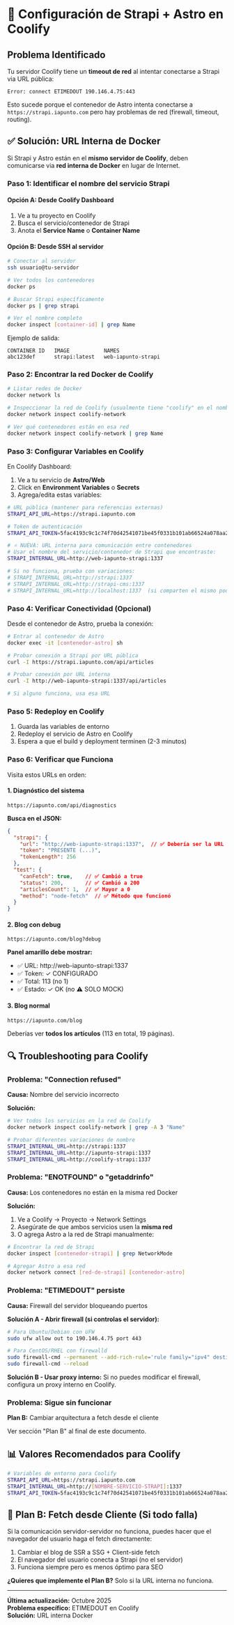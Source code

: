 # 🐳 Configuración de Strapi + Astro en Coolify

## Problema Identificado

Tu servidor Coolify tiene un **timeout de red** al intentar conectarse a Strapi via URL pública:

```
Error: connect ETIMEDOUT 190.146.4.75:443
```

Esto sucede porque el contenedor de Astro intenta conectarse a `https://strapi.iapunto.com` pero hay problemas de red (firewall, timeout, routing).

## ✅ Solución: URL Interna de Docker

Si Strapi y Astro están en el **mismo servidor de Coolify**, deben comunicarse via **red interna de Docker** en lugar de Internet.

### Paso 1: Identificar el nombre del servicio Strapi

#### Opción A: Desde Coolify Dashboard
1. Ve a tu proyecto en Coolify
2. Busca el servicio/contenedor de Strapi
3. Anota el **Service Name** o **Container Name**

#### Opción B: Desde SSH al servidor
```bash
# Conectar al servidor
ssh usuario@tu-servidor

# Ver todos los contenedores
docker ps

# Buscar Strapi específicamente
docker ps | grep strapi

# Ver el nombre completo
docker inspect [container-id] | grep Name
```

Ejemplo de salida:
```
CONTAINER ID   IMAGE           NAMES
abc123def      strapi:latest   web-iapunto-strapi
```

### Paso 2: Encontrar la red Docker de Coolify

```bash
# Listar redes de Docker
docker network ls

# Inspeccionar la red de Coolify (usualmente tiene "coolify" en el nombre)
docker network inspect coolify-network

# Ver qué contenedores están en esa red
docker network inspect coolify-network | grep Name
```

### Paso 3: Configurar Variables en Coolify

En Coolify Dashboard:

1. Ve a tu servicio de **Astro/Web**
2. Click en **Environment Variables** o **Secrets**
3. Agrega/edita estas variables:

```bash
# URL pública (mantener para referencias externas)
STRAPI_API_URL=https://strapi.iapunto.com

# Token de autenticación
STRAPI_API_TOKEN=5fac4193c9c1c74f70d42541071be45f0331b101ab66524a078aa27eb054ec80d6aa98c4650f8d03f48f9e272c64490acc60b3125f9999c3cb3f84b5e54b7e34b6dbc65c08967e0686ecf91a686516a04bc89788cf3d01580f3fc519b32ef21a47628ad4f5a10cc1e688e4af313c970a4239167a7d609b78215699987c2811fa

# ⭐ NUEVA: URL interna para comunicación entre contenedores
# Usar el nombre del servicio/contenedor de Strapi que encontraste:
STRAPI_INTERNAL_URL=http://web-iapunto-strapi:1337

# Si no funciona, prueba con variaciones:
# STRAPI_INTERNAL_URL=http://strapi:1337
# STRAPI_INTERNAL_URL=http://strapi-cms:1337
# STRAPI_INTERNAL_URL=http://localhost:1337  (si comparten el mismo pod)
```

### Paso 4: Verificar Conectividad (Opcional)

Desde el contenedor de Astro, prueba la conexión:

```bash
# Entrar al contenedor de Astro
docker exec -it [contenedor-astro] sh

# Probar conexión a Strapi por URL pública
curl -I https://strapi.iapunto.com/api/articles

# Probar conexión por URL interna
curl -I http://web-iapunto-strapi:1337/api/articles

# Si alguno funciona, usa esa URL
```

### Paso 5: Redeploy en Coolify

1. Guarda las variables de entorno
2. Redeploy el servicio de Astro en Coolify
3. Espera a que el build y deployment terminen (2-3 minutos)

### Paso 6: Verificar que Funciona

Visita estos URLs en orden:

#### 1. Diagnóstico del sistema
```
https://iapunto.com/api/diagnostics
```

**Busca en el JSON:**
```json
{
  "strapi": {
    "url": "http://web-iapunto-strapi:1337",  // ✅ Debería ser la URL interna
    "token": "PRESENTE (...)",
    "tokenLength": 256
  },
  "test": {
    "canFetch": true,    // ✅ Cambió a true
    "status": 200,       // ✅ Cambió a 200
    "articlesCount": 1,  // ✅ Mayor a 0
    "method": "node-fetch"  // ✅ Método que funcionó
  }
}
```

#### 2. Blog con debug
```
https://iapunto.com/blog?debug
```

**Panel amarillo debe mostrar:**
- ✅ URL: http://web-iapunto-strapi:1337
- ✅ Token: ✓ CONFIGURADO
- ✅ Total: 113 (no 1)
- ✅ Estado: ✓ OK (no ⚠ SOLO MOCK)

#### 3. Blog normal
```
https://iapunto.com/blog
```

Deberías ver **todos los artículos** (113 en total, 19 páginas).

## 🔍 Troubleshooting para Coolify

### Problema: "Connection refused"
**Causa:** Nombre del servicio incorrecto

**Solución:**
```bash
# Ver todos los servicios en la red de Coolify
docker network inspect coolify-network | grep -A 3 "Name"

# Probar diferentes variaciones de nombre
STRAPI_INTERNAL_URL=http://strapi:1337
STRAPI_INTERNAL_URL=http://iapunto-strapi:1337
STRAPI_INTERNAL_URL=http://coolify-strapi:1337
```

### Problema: "ENOTFOUND" o "getaddrinfo"
**Causa:** Los contenedores no están en la misma red Docker

**Solución:**
1. Ve a Coolify → Proyecto → Network Settings
2. Asegúrate de que ambos servicios usen la **misma red**
3. O agrega Astro a la red de Strapi manualmente:

```bash
# Encontrar la red de Strapi
docker inspect [contenedor-strapi] | grep NetworkMode

# Agregar Astro a esa red
docker network connect [red-de-strapi] [contenedor-astro]
```

### Problema: "ETIMEDOUT" persiste
**Causa:** Firewall del servidor bloqueando puertos

**Solución A - Abrir firewall (si controlas el servidor):**
```bash
# Para Ubuntu/Debian con UFW
sudo ufw allow out to 190.146.4.75 port 443

# Para CentOS/RHEL con firewalld
sudo firewall-cmd --permanent --add-rich-rule='rule family="ipv4" destination address="190.146.4.75" port port="443" protocol="tcp" accept'
sudo firewall-cmd --reload
```

**Solución B - Usar proxy interno:**
Si no puedes modificar el firewall, configura un proxy interno en Coolify.

### Problema: Sigue sin funcionar
**Plan B:** Cambiar arquitectura a fetch desde el cliente

Ver sección "Plan B" al final de este documento.

## 📊 Valores Recomendados para Coolify

```bash
# Variables de entorno para Coolify
STRAPI_API_URL=https://strapi.iapunto.com
STRAPI_INTERNAL_URL=http://[NOMBRE-SERVICIO-STRAPI]:1337
STRAPI_API_TOKEN=5fac4193c9c1c74f70d42541071be45f0331b101ab66524a078aa27eb054ec80d6aa98c4650f8d03f48f9e272c64490acc60b3125f9999c3cb3f84b5e54b7e34b6dbc65c08967e0686ecf91a686516a04bc89788cf3d01580f3fc519b32ef21a47628ad4f5a10cc1e688e4af313c970a4239167a7d609b78215699987c2811fa
```

## 🚀 Plan B: Fetch desde Cliente (Si todo falla)

Si la comunicación servidor-servidor no funciona, puedes hacer que el navegador del usuario haga el fetch directamente:

1. Cambiar el blog de SSR a SSG + Client-side fetch
2. El navegador del usuario conecta a Strapi (no el servidor)
3. Funciona siempre pero es menos óptimo para SEO

**¿Quieres que implemente el Plan B?** Solo si la URL interna no funciona.

---

**Última actualización:** Octubre 2025  
**Problema específico:** ETIMEDOUT en Coolify  
**Solución:** URL interna Docker
